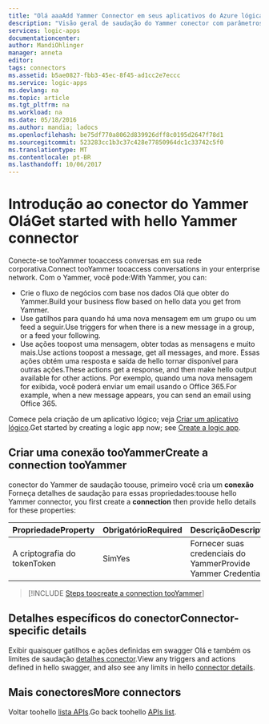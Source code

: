 ```yaml
---
title: "Olá aaaAdd Yammer Connector em seus aplicativos do Azure lógica | Microsoft Docs"
description: "Visão geral de saudação do Yammer conector com parâmetros de API REST"
services: logic-apps
documentationcenter: 
author: MandiOhlinger
manager: anneta
editor: 
tags: connectors
ms.assetid: b5ae0827-fbb3-45ec-8f45-ad1cc2e7eccc
ms.service: logic-apps
ms.devlang: na
ms.topic: article
ms.tgt_pltfrm: na
ms.workload: na
ms.date: 05/18/2016
ms.author: mandia; ladocs
ms.openlocfilehash: be75df770a8062d839926dff8c0195d2647f78d1
ms.sourcegitcommit: 523283cc1b3c37c428e77850964dc1c33742c5f0
ms.translationtype: MT
ms.contentlocale: pt-BR
ms.lasthandoff: 10/06/2017
---
```

# <a name="get-started-with-hello-yammer-connector"></a><span data-ttu-id="7530d-103">Introdução ao conector do Yammer Olá</span><span class="sxs-lookup"><span data-stu-id="7530d-103">Get started with hello Yammer connector</span></span>
<span data-ttu-id="7530d-104">Conecte-se tooYammer tooaccess conversas em sua rede corporativa.</span><span class="sxs-lookup"><span data-stu-id="7530d-104">Connect tooYammer tooaccess conversations in your enterprise network.</span></span> <span data-ttu-id="7530d-105">Com o Yammer, você pode:</span><span class="sxs-lookup"><span data-stu-id="7530d-105">With Yammer, you can:</span></span>

* <span data-ttu-id="7530d-106">Crie o fluxo de negócios com base nos dados Olá que obter do Yammer.</span><span class="sxs-lookup"><span data-stu-id="7530d-106">Build your business flow based on hello data you get from Yammer.</span></span> 
* <span data-ttu-id="7530d-107">Use gatilhos para quando há uma nova mensagem em um grupo ou um feed a seguir.</span><span class="sxs-lookup"><span data-stu-id="7530d-107">Use triggers for when there is a new message in a group, or a feed your following.</span></span>
* <span data-ttu-id="7530d-108">Use ações toopost uma mensagem, obter todas as mensagens e muito mais.</span><span class="sxs-lookup"><span data-stu-id="7530d-108">Use actions toopost a message, get all messages, and more.</span></span> <span data-ttu-id="7530d-109">Essas ações obtém uma resposta e saída de hello tornar disponível para outras ações.</span><span class="sxs-lookup"><span data-stu-id="7530d-109">These actions get a response, and then make hello output available for other actions.</span></span> <span data-ttu-id="7530d-110">Por exemplo, quando uma nova mensagem for exibida, você poderá enviar um email usando o Office 365.</span><span class="sxs-lookup"><span data-stu-id="7530d-110">For example, when a new message appears, you can send an email using Office 365.</span></span>

<span data-ttu-id="7530d-111">Comece pela criação de um aplicativo lógico; veja [Criar um aplicativo lógico](../logic-apps/logic-apps-create-a-logic-app.md).</span><span class="sxs-lookup"><span data-stu-id="7530d-111">Get started by creating a logic app now; see [Create a logic app](../logic-apps/logic-apps-create-a-logic-app.md).</span></span>

## <a name="create-a-connection-tooyammer"></a><span data-ttu-id="7530d-112">Criar uma conexão tooYammer</span><span class="sxs-lookup"><span data-stu-id="7530d-112">Create a connection tooYammer</span></span>
<span data-ttu-id="7530d-113">conector do Yammer de saudação toouse, primeiro você cria um **conexão** Forneça detalhes de saudação para essas propriedades:</span><span class="sxs-lookup"><span data-stu-id="7530d-113">toouse hello Yammer connector, you first create a **connection** then provide hello details for these properties:</span></span> 

| <span data-ttu-id="7530d-114">Propriedade</span><span class="sxs-lookup"><span data-stu-id="7530d-114">Property</span></span> | <span data-ttu-id="7530d-115">Obrigatório</span><span class="sxs-lookup"><span data-stu-id="7530d-115">Required</span></span> | <span data-ttu-id="7530d-116">Descrição</span><span class="sxs-lookup"><span data-stu-id="7530d-116">Description</span></span> |
| --- | --- | --- |
| <span data-ttu-id="7530d-117">A criptografia do token</span><span class="sxs-lookup"><span data-stu-id="7530d-117">Token</span></span> |<span data-ttu-id="7530d-118">Sim</span><span class="sxs-lookup"><span data-stu-id="7530d-118">Yes</span></span> |<span data-ttu-id="7530d-119">Fornecer suas credenciais do Yammer</span><span class="sxs-lookup"><span data-stu-id="7530d-119">Provide Yammer Credentials</span></span> |

> [!INCLUDE [Steps toocreate a connection tooYammer](../../includes/connectors-create-api-yammer.md)]
> 

## <a name="connector-specific-details"></a><span data-ttu-id="7530d-120">Detalhes específicos do conector</span><span class="sxs-lookup"><span data-stu-id="7530d-120">Connector-specific details</span></span>

<span data-ttu-id="7530d-121">Exibir quaisquer gatilhos e ações definidas em swagger Olá e também os limites de saudação [detalhes conector](/connectors/yammer/).</span><span class="sxs-lookup"><span data-stu-id="7530d-121">View any triggers and actions defined in hello swagger, and also see any limits in hello [connector details](/connectors/yammer/).</span></span>

## <a name="more-connectors"></a><span data-ttu-id="7530d-122">Mais conectores</span><span class="sxs-lookup"><span data-stu-id="7530d-122">More connectors</span></span>
<span data-ttu-id="7530d-123">Voltar toohello [lista APIs](apis-list.md).</span><span class="sxs-lookup"><span data-stu-id="7530d-123">Go back toohello [APIs list](apis-list.md).</span></span>

